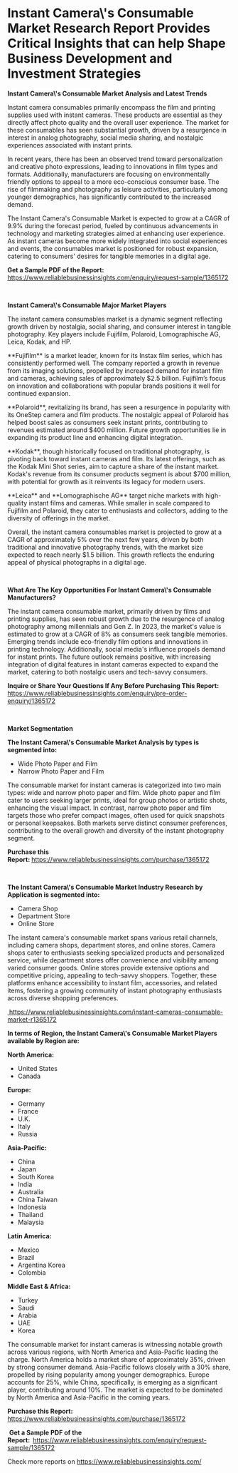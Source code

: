 <p><h1>Instant Camera\'s Consumable Market Research Report Provides Critical Insights that can help Shape Business Development and Investment Strategies</h1></p><p><strong>Instant Camera\'s Consumable Market Analysis and Latest Trends</strong></p>
<p><p>Instant camera consumables primarily encompass the film and printing supplies used with instant cameras. These products are essential as they directly affect photo quality and the overall user experience. The market for these consumables has seen substantial growth, driven by a resurgence in interest in analog photography, social media sharing, and nostalgic experiences associated with instant prints. </p><p>In recent years, there has been an observed trend toward personalization and creative photo expressions, leading to innovations in film types and formats. Additionally, manufacturers are focusing on environmentally friendly options to appeal to a more eco-conscious consumer base. The rise of filmmaking and photography as leisure activities, particularly among younger demographics, has significantly contributed to the increased demand. </p><p>The Instant Camera's Consumable Market is expected to grow at a CAGR of 9.9% during the forecast period, fueled by continuous advancements in technology and marketing strategies aimed at enhancing user experience. As instant cameras become more widely integrated into social experiences and events, the consumables market is positioned for robust expansion, catering to consumers' desires for tangible memories in a digital age.</p></p>
<p><strong>Get a Sample PDF of the Report:&nbsp;</strong> <a href="https://www.reliablebusinessinsights.com/enquiry/request-sample/1365172?utm_campaign=3025&utm_medium=2&utm_source=Github&utm_content=ia&utm_term=22032025&utm_id=instant-cameras-consumable">https://www.reliablebusinessinsights.com/enquiry/request-sample/1365172</a></p>
<p>&nbsp;</p>
<p><strong>Instant Camera\'s Consumable Major Market Players</strong></p>
<p><p>The instant camera consumables market is a dynamic segment reflecting growth driven by nostalgia, social sharing, and consumer interest in tangible photography. Key players include Fujifilm, Polaroid, Lomographische AG, Leica, Kodak, and HP.</p><p>**Fujifilm** is a market leader, known for its Instax film series, which has consistently performed well. The company reported a growth in revenue from its imaging solutions, propelled by increased demand for instant film and cameras, achieving sales of approximately $2.5 billion. Fujifilm’s focus on innovation and collaborations with popular brands positions it well for continued expansion.</p><p>**Polaroid**, revitalizing its brand, has seen a resurgence in popularity with its OneStep camera and film products. The nostalgic appeal of Polaroid has helped boost sales as consumers seek instant prints, contributing to revenues estimated around $400 million. Future growth opportunities lie in expanding its product line and enhancing digital integration.</p><p>**Kodak**, though historically focused on traditional photography, is pivoting back toward instant cameras and film. Its latest offerings, such as the Kodak Mini Shot series, aim to capture a share of the instant market. Kodak's revenue from its consumer products segment is about $700 million, with potential for growth as it reinvents its legacy for modern users.</p><p>**Leica** and **Lomographische AG** target niche markets with high-quality instant films and cameras. While smaller in scale compared to Fujifilm and Polaroid, they cater to enthusiasts and collectors, adding to the diversity of offerings in the market.</p><p>Overall, the instant camera consumables market is projected to grow at a CAGR of approximately 5% over the next few years, driven by both traditional and innovative photography trends, with the market size expected to reach nearly $1.5 billion. This growth reflects the enduring appeal of physical photographs in a digital age.</p></p>
<p>&nbsp;</p>
<p><strong>What Are The Key Opportunities For Instant Camera\'s Consumable Manufacturers?</strong></p>
<p><p>The instant camera consumable market, primarily driven by films and printing supplies, has seen robust growth due to the resurgence of analog photography among millennials and Gen Z. In 2023, the market's value is estimated to grow at a CAGR of 8% as consumers seek tangible memories. Emerging trends include eco-friendly film options and innovations in printing technology. Additionally, social media's influence propels demand for instant prints. The future outlook remains positive, with increasing integration of digital features in instant cameras expected to expand the market, catering to both nostalgic users and tech-savvy consumers.</p></p>
<p><strong>Inquire or Share Your Questions If Any Before Purchasing This Report:</strong> <a href="https://www.reliablebusinessinsights.com/enquiry/pre-order-enquiry/1365172?utm_campaign=3025&utm_medium=2&utm_source=Github&utm_content=ia&utm_term=22032025&utm_id=instant-cameras-consumable">https://www.reliablebusinessinsights.com/enquiry/pre-order-enquiry/1365172</a></p>
<p>&nbsp;</p>
<p><strong>Market Segmentation</strong></p>
<p><strong>The Instant Camera\'s Consumable Market Analysis by types is segmented into:</strong></p>
<p><ul><li>Wide Photo Paper and Film</li><li>Narrow Photo Paper and Film</li></ul></p>
<p><p>The consumable market for instant cameras is categorized into two main types: wide and narrow photo paper and film. Wide photo paper and film cater to users seeking larger prints, ideal for group photos or artistic shots, enhancing the visual impact. In contrast, narrow photo paper and film targets those who prefer compact images, often used for quick snapshots or personal keepsakes. Both markets serve distinct consumer preferences, contributing to the overall growth and diversity of the instant photography segment.</p></p>
<p><strong>Purchase this Report:&nbsp;</strong><a href="https://www.reliablebusinessinsights.com/purchase/1365172?utm_campaign=3025&utm_medium=2&utm_source=Github&utm_content=ia&utm_term=22032025&utm_id=instant-cameras-consumable">https://www.reliablebusinessinsights.com/purchase/1365172</a></p>
<p>&nbsp;</p>
<p><strong>The Instant Camera\'s Consumable Market Industry Research by Application is segmented into:</strong></p>
<p><ul><li>Camera Shop</li><li>Department Store</li><li>Online Store</li></ul></p>
<p><p>The instant camera's consumable market spans various retail channels, including camera shops, department stores, and online stores. Camera shops cater to enthusiasts seeking specialized products and personalized service, while department stores offer convenience and visibility among varied consumer goods. Online stores provide extensive options and competitive pricing, appealing to tech-savvy shoppers. Together, these platforms enhance accessibility to instant film, accessories, and related items, fostering a growing community of instant photography enthusiasts across diverse shopping preferences.</p></p>
<p><a href="https://www.reliablebusinessinsights.com/instant-cameras-consumable-market-r1365172?utm_campaign=3025&utm_medium=2&utm_source=Github&utm_content=ia&utm_term=22032025&utm_id=instant-cameras-consumable">&nbsp;https://www.reliablebusinessinsights.com/instant-cameras-consumable-market-r1365172</a></p>
<p><strong>In terms of Region, the Instant Camera\'s Consumable Market Players available by Region are:</strong></p>
<p>
    <p> <strong> North America: </strong>
        <ul>
            <li>United States</li>
            <li>Canada</li>
        </ul>
        </p> 
    <p> <strong> Europe: </strong>
        <ul>
            <li>Germany</li>
            <li>France</li>
            <li>U.K.</li>
            <li>Italy</li>
            <li>Russia</li>
        </ul>
        </p> 
    <p> <strong> Asia-Pacific: </strong>
        <ul>
            <li>China</li>
            <li>Japan</li>
            <li>South Korea</li>
            <li>India</li>
            <li>Australia</li>
            <li>China Taiwan</li>
            <li>Indonesia</li>
            <li>Thailand</li>
            <li>Malaysia</li>
        </ul>
        </p> 
    <p> <strong> Latin America: </strong>
        <ul>
            <li>Mexico</li>
            <li>Brazil</li>
            <li>Argentina Korea</li>
            <li>Colombia</li>
        </ul>
        </p> 
    <p> <strong> Middle East & Africa: </strong>
        <ul>
            <li>Turkey</li>
            <li>Saudi</li>
            <li>Arabia</li>
            <li>UAE</li>
            <li>Korea</li>
        </ul>
    </p>
    </p>
<p><p>The consumable market for instant cameras is witnessing notable growth across various regions, with North America and Asia-Pacific leading the charge. North America holds a market share of approximately 35%, driven by strong consumer demand. Asia-Pacific follows closely with a 30% share, propelled by rising popularity among younger demographics. Europe accounts for 25%, while China, specifically, is emerging as a significant player, contributing around 10%. The market is expected to be dominated by North America and Asia-Pacific in the coming years.</p></p>
<p><strong>Purchase this Report: </strong><a href="https://www.reliablebusinessinsights.com/purchase/1365172?utm_campaign=3025&utm_medium=2&utm_source=Github&utm_content=ia&utm_term=22032025&utm_id=instant-cameras-consumable">https://www.reliablebusinessinsights.com/purchase/1365172</a></p>
<p>&nbsp;<strong>Get a Sample PDF of the Report:&nbsp;&nbsp;</strong><a href="https://www.reliablebusinessinsights.com/enquiry/request-sample/1365172?utm_campaign=3025&utm_medium=2&utm_source=Github&utm_content=ia&utm_term=22032025&utm_id=instant-cameras-consumable">https://www.reliablebusinessinsights.com/enquiry/request-sample/1365172</a></p>
<p><strong></strong></p>
<p>Check more reports on <a href="https://www.reliablebusinessinsights.com/?utm_campaign=3025&utm_medium=2&utm_source=Github&utm_content=ia&utm_term=22032025&utm_id=instant-cameras-consumable">https://www.reliablebusinessinsights.com/</a></p>